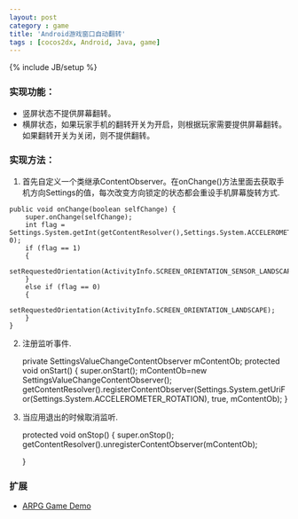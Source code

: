 ```yaml
---
layout: post
category : game
title: 'Android游戏窗口自动翻转'
tags : [cocos2dx, Android, Java, game]
---
```

{% include JB/setup %}

### 实现功能：

* 竖屏状态不提供屏幕翻转。
* 横屏状态，如果玩家手机的翻转开关为开启，则根据玩家需要提供屏幕翻转。如果翻转开关为关闭，则不提供翻转。

### 实现方法：

1. 首先自定义一个类继承ContentObserver。在onChange()方法里面去获取手机方向Settings的值，每次改变方向锁定的状态都会重设手机屏幕旋转方式.

<!--more-->

	public void onChange(boolean selfChange) {
		super.onChange(selfChange);
		int flag = Settings.System.getInt(getContentResolver(),Settings.System.ACCELEROMETER_ROTATION, 0);
		if (flag == 1)
		{
			setRequestedOrientation(ActivityInfo.SCREEN_ORIENTATION_SENSOR_LANDSCAPE);
		}
		else if (flag == 0)
		{
			setRequestedOrientation(ActivityInfo.SCREEN_ORIENTATION_LANDSCAPE);
		}
	}

	
2. 注册监听事件.

	private SettingsValueChangeContentObserver mContentOb;
	protected void onStart() {
		super.onStart();
		mContentOb=new SettingsValueChangeContentObserver();
		getContentResolver().registerContentObserver(Settings.System.getUriFor(Settings.System.ACCELEROMETER_ROTATION), true, mContentOb);
	}


3. 当应用退出的时候取消监听.

	protected void onStop() {
		super.onStop();
		getContentResolver().unregisterContentObserver(mContentOb);

	}


### 扩展

- [ARPG Game Demo](https://github.com/edwinho/ARPGDemo)
